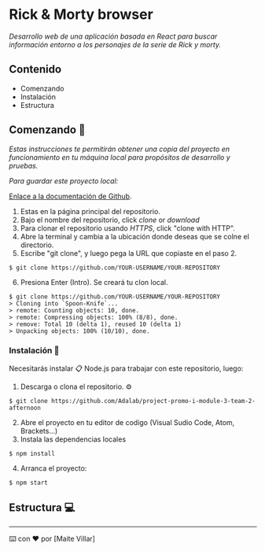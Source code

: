 # Rick & Morty browser

_Desarrollo web de una aplicación basada en React para buscar información entorno a los personajes de la serie de Rick y morty._

## Contenido

- Comenzando
- Instalación
- Estructura

## Comenzando 🚀

_Estas instrucciones te permitirán obtener una copia del proyecto en funcionamiento en tu máquina local para propósitos de desarrollo y pruebas._

_Para guardar este proyecto local:_

[Enlace a la documentación de Github](https://help.github.com/es/github/creating-cloning-and-archiving-repositories/cloning-a-repository).

1. Estas en la página principal del repositorio.
2. Bajo el nombre del repositorio, click *clone* or *download*
3. Para clonar el repositorio usando _HTTPS_, click "clone with HTTP".
4. Abre la terminal y cambia a la ubicación donde deseas que se colne el directorio.
5. Escribe "git clone", y luego pega la URL que copiaste en el paso 2.
```
$ git clone https://github.com/YOUR-USERNAME/YOUR-REPOSITORY
```
6. Presiona Enter (Intro). Se creará tu clon local.
```
$ git clone https://github.com/YOUR-USERNAME/YOUR-REPOSITORY
> Cloning into `Spoon-Knife`...
> remote: Counting objects: 10, done.
> remote: Compressing objects: 100% (8/8), done.
> remove: Total 10 (delta 1), reused 10 (delta 1)
> Unpacking objects: 100% (10/10), done.
```

### Instalación 🔧

Necesitarás instalar 📋 Node.js para trabajar con este repositorio, luego:

1. Descarga o clona el repositorio. ⚙️
```
$ git clone https://github.com/Adalab/project-promo-i-module-3-team-2-afternoon
```
2. Abre el proyecto en tu editor de codigo (Visual Sudio Code, Atom, Brackets...)
3. Instala las dependencias locales
```
$ npm install
```
4. Arranca el proyecto:
```
$ npm start
```

## Estructura 💻



---
⌨️ con ❤️ por [Maite Villar]